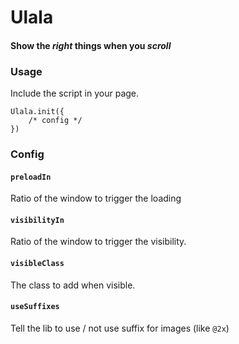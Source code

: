 # Ulala

#### Show the *right* things when you *scroll*

### Usage

Include the script in your page.

```
Ulala.init({
    /* config */
})
```

### Config

#### `preloadIn`

Ratio of the window to trigger the loading

#### `visibilityIn`

Ratio of the window to trigger the visibility.

#### `visibleClass`

The class to add when visible.

#### `useSuffixes`

Tell the lib to use / not use suffix for images (like `@2x`)